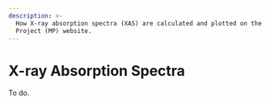 ```yaml
---
description: >-
  How X-ray absorption spectra (XAS) are calculated and plotted on the Materials
  Project (MP) website.
---
```


# X-ray Absorption Spectra

To do.
